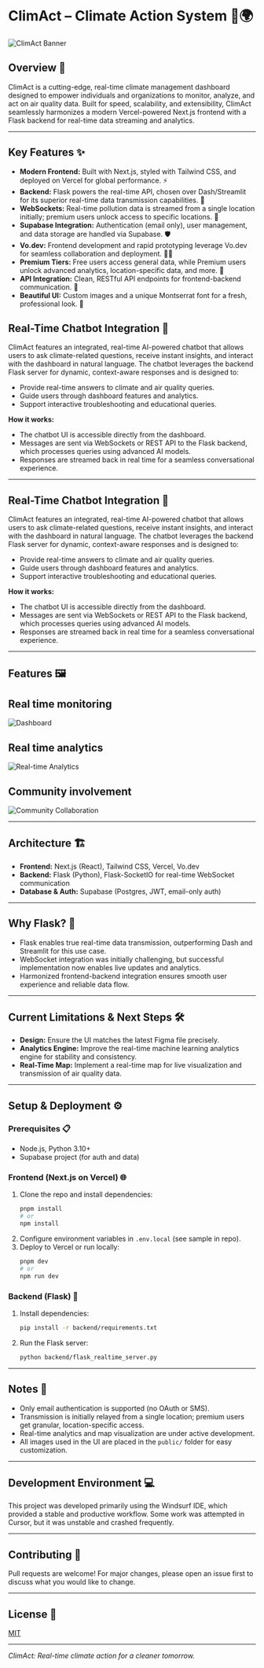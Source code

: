 # ClimAct – Climate Action System 🌱🌍

![ClimAct Banner](public/banner.jpeg)

## Overview 🚀
ClimAct is a cutting-edge, real-time climate management dashboard designed to empower individuals and organizations to monitor, analyze, and act on air quality data. Built for speed, scalability, and extensibility, ClimAct seamlessly harmonizes a modern Vercel-powered Next.js frontend with a Flask backend for real-time data streaming and analytics.

---

## Key Features ✨

- **Modern Frontend:** Built with Next.js, styled with Tailwind CSS, and deployed on Vercel for global performance. ⚡
- **Backend:** Flask powers the real-time API, chosen over Dash/Streamlit for its superior real-time data transmission capabilities. 🐍
- **WebSockets:** Real-time pollution data is streamed from a single location initially; premium users unlock access to specific locations. 🔌
- **Supabase Integration:** Authentication (email only), user management, and data storage are handled via Supabase. 🛡️
- **Vo.dev:** Frontend development and rapid prototyping leverage Vo.dev for seamless collaboration and deployment. 🧑‍💻
- **Premium Tiers:** Free users access general data, while Premium users unlock advanced analytics, location-specific data, and more. 💎
- **API Integration:** Clean, RESTful API endpoints for frontend-backend communication. 🔗
- **Beautiful UI:** Custom images and a unique Montserrat font for a fresh, professional look. 🎨

## Real-Time Chatbot Integration 🤖

ClimAct features an integrated, real-time AI-powered chatbot that allows users to ask climate-related questions, receive instant insights, and interact with the dashboard in natural language. The chatbot leverages the backend Flask server for dynamic, context-aware responses and is designed to:

- Provide real-time answers to climate and air quality queries.
- Guide users through dashboard features and analytics.
- Support interactive troubleshooting and educational queries.

**How it works:**
- The chatbot UI is accessible directly from the dashboard.
- Messages are sent via WebSockets or REST API to the Flask backend, which processes queries using advanced AI models.
- Responses are streamed back in real time for a seamless conversational experience.

---

## Real-Time Chatbot Integration 🤖

ClimAct features an integrated, real-time AI-powered chatbot that allows users to ask climate-related questions, receive instant insights, and interact with the dashboard in natural language. The chatbot leverages the backend Flask server for dynamic, context-aware responses and is designed to:

- Provide real-time answers to climate and air quality queries.
- Guide users through dashboard features and analytics.
- Support interactive troubleshooting and educational queries.

**How it works:**
- The chatbot UI is accessible directly from the dashboard.
- Messages are sent via WebSockets or REST API to the Flask backend, which processes queries using advanced AI models.
- Responses are streamed back in real time for a seamless conversational experience.

---

## Features 🖼️

## Real time monitoring


![Dashboard](public/Monitor.jpeg)

## Real time analytics

![Real-time Analytics](public/Analyze.jpeg)

## Community involvement

![Community Collaboration](public/Act%20Together.jpeg)

---

## Architecture 🏗️

- **Frontend:** Next.js (React), Tailwind CSS, Vercel, Vo.dev
- **Backend:** Flask (Python), Flask-SocketIO for real-time WebSocket communication
- **Database & Auth:** Supabase (Postgres, JWT, email-only auth)

---

## Why Flask? 🐍
- Flask enables true real-time data transmission, outperforming Dash and Streamlit for this use case.
- WebSocket integration was initially challenging, but successful implementation now enables live updates and analytics.
- Harmonized frontend-backend integration ensures smooth user experience and reliable data flow.

---

## Current Limitations & Next Steps 🛠️
- **Design:** Ensure the UI matches the latest Figma file precisely.
- **Analytics Engine:** Improve the real-time machine learning analytics engine for stability and consistency.
- **Real-Time Map:** Implement a real-time map for live visualization and transmission of air quality data.

---

## Setup & Deployment ⚙️

### Prerequisites 📋
- Node.js, Python 3.10+
- Supabase project (for auth and data)

### Frontend (Next.js on Vercel) 🌐
1. Clone the repo and install dependencies:
   ```sh
   pnpm install
   # or
   npm install
   ```
2. Configure environment variables in `.env.local` (see sample in repo).
3. Deploy to Vercel or run locally:
   ```sh
   pnpm dev
   # or
   npm run dev
   ```

### Backend (Flask) 🐍
1. Install dependencies:
   ```sh
   pip install -r backend/requirements.txt
   ```
2. Run the Flask server:
   ```sh
   python backend/flask_realtime_server.py
   ```

---

## Notes 📝
- Only email authentication is supported (no OAuth or SMS).
- Transmission is initially relayed from a single location; premium users get granular, location-specific access.
- Real-time analytics and map visualization are under active development.
- All images used in the UI are placed in the `public/` folder for easy customization.

---

## Development Environment 💻
This project was developed primarily using the Windsurf IDE, which provided a stable and productive workflow. Some work was attempted in Cursor, but it was unstable and crashed frequently.

---

## Contributing 🤝
Pull requests are welcome! For major changes, please open an issue first to discuss what you would like to change.

---

## License 📄
[MIT](LICENSE)

---

*ClimAct: Real-time climate action for a cleaner tomorrow.*
